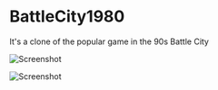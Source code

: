 # BattleCity1980
It's a clone of the popular game in the 90s Battle City

![Screenshot](imgs/img0.png)

![Screenshot](imgs/img1.png)
